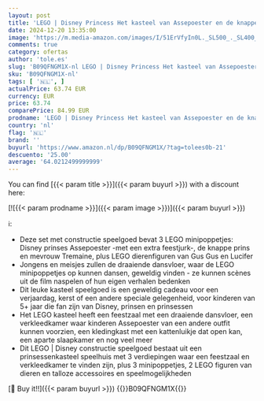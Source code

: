 ```yaml
---
layout: post
title: 'LEGO | Disney Princess Het kasteel van Assepoester en de knappe prins  Prinsessen Speelhuis met Poppetjes  Bouwbaar Speelgoed voor Kinderen vanaf 5 Jaar  Cadeau voor Meisjes en Jongens 43206'
date: 2024-12-20 13:35:00
image: 'https://m.media-amazon.com/images/I/51ErVfyIn0L._SL500_._SL400_.jpg'
comments: true
category: ofertas
author: 'tole.es'
slug: 'B09QFNGM1X-nl LEGO | Disney Princess Het kasteel van Assepoester en de...'
sku: 'B09QFNGM1X-nl'
tags: [ '🇳🇱', ]
actualPrice: 63.74 EUR
currency: EUR
price: 63.74
comparePrice: 84.99 EUR
prodname: 'LEGO | Disney Princess Het kasteel van Assepoester en de knappe prins  Prinsessen Speelhuis met Poppetjes  Bouwbaar Speelgoed voor Kinderen vanaf 5 Jaar  Cadeau voor Meisjes en Jongens 43206'
country: 'nl'
flag: '🇳🇱'
brand: ''
buyurl: 'https://www.amazon.nl/dp/B09QFNGM1X/?tag=tolees0b-21'
descuento: '25.00'
average: '64.0212499999999'
---
```


You can find [{{< param title >}}]({{< param buyurl >}}) with a discount here:

[![{{< param prodname >}}]({{< param image >}})]({{< param buyurl >}})

ℹ️:

- Deze set met constructie speelgoed bevat 3 LEGO minipoppetjes: Disney prinses Assepoester -met een extra feestjurk-, de knappe prins en mevrouw Tremaine, plus LEGO dierenfiguren van Gus Gus en Lucifer
- Jongens en meisjes zullen de draaiende dansvloer, waar de LEGO minipoppetjes op kunnen dansen, geweldig vinden - ze kunnen scènes uit de film naspelen of hun eigen verhalen bedenken
- Dit leuke kasteel speelgoed is een geweldig cadeau voor een verjaardag, kerst of een andere speciale gelegenheid, voor kinderen van 5+ jaar die fan zijn van Disney, prinsen en prinsessen
- Het LEGO kasteel heeft een feestzaal met een draaiende dansvloer, een verkleedkamer waar kinderen Assepoester van een andere outfit kunnen voorzien, een kledingkast met een kattenluikje dat open kan, een aparte slaapkamer en nog veel meer
- Dit LEGO | Disney constructie speelgoed bestaat uit een prinsessenkasteel speelhuis met 3 verdiepingen waar een feestzaal en verkleedkamer te vinden zijn, plus 3 minipoppetjes, 2 LEGO figuren van dieren en talloze accessoires en speelmogelijkheden

[🛒 Buy it!!]({{< param buyurl >}})
{{<world>}}B09QFNGM1X{{</world>}}
